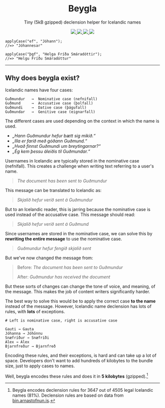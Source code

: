<h1 align="center">
  Beygla
</h1>

<p align="center">
  Tiny (5kB gzipped) declension helper for Icelandic names
</p>

<p align="center">
  <a href="https://www.npmjs.com/package/beygla" target="_blank">
    <img src="https://img.shields.io/npm/v/beygla.svg?style=flat" />
  </a>
  <a href="https://github.com/alexharri/beygla/actions/workflows/publish.yml" target="_blank">
    <img src="https://img.shields.io/github/workflow/status/alexharri/beygla/Publish%20to%20npm" />
  </a>
  <a href="https://bundlephobia.com/package/beygla" target="_blank">
    <img src="https://img.shields.io/bundlephobia/minzip/beygla?label=Size%20%28gzip%29" />
  </a>
  <a href="https://github.com/alexharri/beygla/blob/master/LICENSE">
    <img src="https://img.shields.io/github/license/alexharri/beygla" />
  </a>
</p>

```tsx
applyCase("ef", "Jóhann");
//=> "Jóhannesar"

applyCase("þgf", "Helga Fríða Smáradóttir");
//=> "Helgu Fríðu Smáradóttur"
```

---

## Why does beygla exist?

Icelandic names have four cases:

```
Guðmundur   →  Nominative case (nefnifall)
Guðmund     →  Accusative case (þolfall)
Guðmundi    →  Dative case (þágufall)
Guðmundar   →  Genitive case (eignarfall)
```

The different cases are used depending on the context in which the name is used.

- *„Hann Guðmundur hefur bætt sig mikið.“*
- *„Illa er farið með góðann Guðmund.“*
- *„Hvað finnst Guðmundi um breytingarnar?“*
- *„Ég kem þessu áleiðis til Guðmundar.“*

Usernames in Icelandic are typically stored in the nominative case (nefnifall). This creates a challenge when writing text referring to a user's name.

> *The document has been sent to Guðmundur*

This message can be translated to Icelandic as:

> *Skjalið hefur verið sent á Guðmundur*

But to an Icelandic reader, this is jarring because the nominative case is used instead of the accusative case. This message should read:

> *Skjalið hefur verið sent á Guðmund*

Since usernames are stored in the nominative case, we can solve this by **rewriting the entire message** to use the nominative case.

> *Guðmundur hefur fengið skjalið sent*

But we've now changed the message from:

> Before: *The document has been sent to Guðmundur*
>
> After: *Guðmundur has received the document*

But these sorts of changes can change the tone of voice, and meaning, of the message. This makes the job of content writers significantly harder.

The best way to solve this would be to apply the correct case **to the name** instead of the message. However, Icelandic name declension has lots of rules, with **lots** of exceptions.

```
# Left is nominative case, right is accusative case

Gauti → Gauta
Jóhanna → Jóhönnu
Snæfríður → Snæfríði
Alex → Alex
Bjarnfreður → Bjarnfreð
```

Encoding these rules, and their exceptions, is hard and can take up a lot of space. Developers don't want to add hundreds of kilobytes to the bundle size, just to apply cases to names.

Well, beygla encodes these rules and does it in **5 kilobytes** (gzipped).[^*]

[^*]: Beygla encodes declension rules for 3647 out of 4505 legal Icelandic names (81%). Declension rules are based on data from [bin.arnastofnun.is](https://bin.arnastofnun.is/gogn/).
